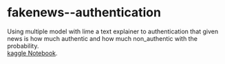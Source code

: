 # fakenews--authentication
Using multiple model with lime a text explainer to authentication that given news is how much authentic and how much non_authentic with the probability.                       
[kaggle Notebook](https://www.kaggle.com/code/ganuchoudhary/notebook-fakenews-authentication?scriptVersionId=101781993).
